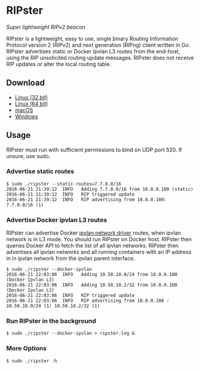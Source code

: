 # RIPster
_Super lightweight RIPv2 beacon_

RIPster is a lightweight, easy to use, single binary Routing Information Protocol version 2 (RIPv2) and next generation (RIPng) client written in Go.
RIPster advertises static or Docker Ipvlan L3 routes from the end-host, using the RIP unsolicited routing update messages. RIPster does not receive RIP updates or alter the local routing table.

## Download

* [Linux (32 bit)](https://github.com/jamsix/RIPster/raw/master/bin/ripster-linux-386)
* [Linux (64 bit)](https://github.com/jamsix/RIPster/raw/master/bin/ripster-linux-amd64)
* [macOS](https://github.com/jamsix/RIPster/raw/master/bin/ripster-windows)
* [Windows](https://github.com/jamsix/RIPster/raw/master/bin/ripster-windows)

## Usage

RIPster must run with sufficient permissions to bind on UDP port 520. If unsure, use sudo.

### Advertise static routes

```
$ sudo ./ripster --static-routes=7.7.0.0/16
2016-06-21 21:39:12  INFO   Adding 7.7.0.0/16 from 10.0.0.100 (static)
2016-06-21 21:39:12  INFO   RIP triggered update
2016-06-21 21:39:12  INFO   RIP advertising from 10.0.0.100: 7.7.0.0/16 (1)
```

### Advertise Docker ipvlan L3 routes

RIPster can advertise Docker [ipvlan network driver](https://github.com/docker/docker/blob/master/experimental/vlan-networks.md) routes, when ipvlan network is in L3 mode. You should run RIPster on Docker host. RIPster then queries Docker API to fetch the list of all ipvlan networks. RIPster then advertises all ipvlan networks and all running containers with an IP address in in ipvlan network from the ipvlan parent interface.

```
$ sudo ./ripster --docker-ipvlan
2016-06-21 22:03:06  INFO   Adding 10.50.10.0/24 from 10.0.0.100  (Docker Ipvlan L3)
2016-06-21 22:03:06  INFO   Adding 10.50.10.2/32 from 10.0.0.100  (Docker Ipvlan L3)
2016-06-21 22:03:06  INFO   RIP triggered update
2016-06-21 22:03:06  INFO   RIP advertising from 10.0.0.100 : 10.50.10.0/24 (1) 10.50.10.2/32 (1)
```

### Run RIPster in the background

```
$ sudo ./ripster --docker-ipvlan > ripster.log &
```

### More Options

```
$ sudo ./ripster -h
```
